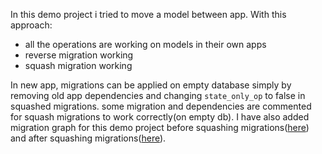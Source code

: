 In this demo project i tried to move a model between app.
With this approach:
- all the operations are working on models in their own apps
- reverse migration working
- squash migration working  


In new app, migrations can be applied on empty database simply by removing old app dependencies and changing ```state_only_op``` to false in squashed migrations. some migration and dependencies are commented for squash migrations to work correctly(on empty db).
I have also added migration graph for this demo project before squashing migrations([here](https://github.com/DevilsAutumn/django-demo-project/blob/main/initial.pdf)) and after squashing migrations([here](https://github.com/DevilsAutumn/django-demo-project/blob/main/squashed.pdf)).
